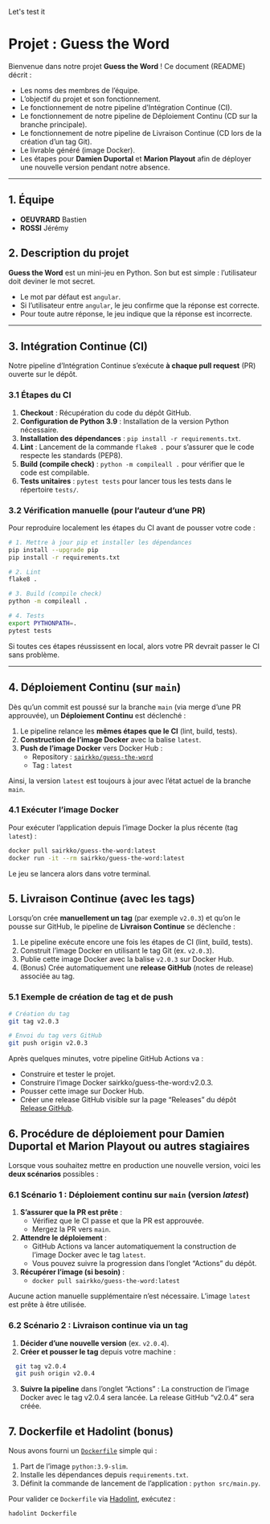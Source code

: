 Let's test it
# Projet : Guess the Word

Bienvenue dans notre projet **Guess the Word** ! Ce document (README) décrit :

- Les noms des membres de l’équipe.
- L’objectif du projet et son fonctionnement.
- Le fonctionnement de notre pipeline d’Intégration Continue (CI).
- Le fonctionnement de notre pipeline de Déploiement Continu (CD sur la branche principale).
- Le fonctionnement de notre pipeline de Livraison Continue (CD lors de la création d’un tag Git).
- Le livrable généré (image Docker).
- Les étapes pour **Damien Duportal** et **Marion Playout** afin de déployer une nouvelle version pendant notre absence.

---

## 1. Équipe

- **OEUVRARD** Bastien
- **ROSSI** Jérémy

## 2. Description du projet

**Guess the Word** est un mini-jeu en Python. Son but est simple : l’utilisateur doit deviner le mot secret.  
- Le mot par défaut est `angular`.  
- Si l’utilisateur entre `angular`, le jeu confirme que la réponse est correcte.  
- Pour toute autre réponse, le jeu indique que la réponse est incorrecte.

---

## 3. Intégration Continue (CI)

Notre pipeline d’Intégration Continue s’exécute **à chaque pull request** (PR) ouverte sur le dépôt.

### 3.1 Étapes du CI

1. **Checkout** : Récupération du code du dépôt GitHub.  
2. **Configuration de Python 3.9** : Installation de la version Python nécessaire.  
3. **Installation des dépendances** : `pip install -r requirements.txt`.  
4. **Lint** : Lancement de la commande `flake8 .` pour s’assurer que le code respecte les standards (PEP8).  
5. **Build (compile check)** : `python -m compileall .` pour vérifier que le code est compilable.  
6. **Tests unitaires** : `pytest tests` pour lancer tous les tests dans le répertoire `tests/`.

### 3.2 Vérification manuelle (pour l’auteur d’une PR)

Pour reproduire localement les étapes du CI avant de pousser votre code :

```bash
# 1. Mettre à jour pip et installer les dépendances
pip install --upgrade pip
pip install -r requirements.txt

# 2. Lint
flake8 .

# 3. Build (compile check)
python -m compileall .

# 4. Tests
export PYTHONPATH=.
pytest tests
```
Si toutes ces étapes réussissent en local, alors votre PR devrait passer le CI sans problème.

---

## 4. Déploiement Continu (sur `main`)

Dès qu’un commit est poussé sur la branche `main` (via merge d’une PR approuvée), un **Déploiement Continu** est déclenché :

1. Le pipeline relance les **mêmes étapes que le CI** (lint, build, tests).  
2. **Construction de l’image Docker** avec la balise `latest`.  
3. **Push de l’image Docker** vers Docker Hub :  
   - Repository : [`sairkko/guess-the-word`](https://hub.docker.com/r/sairkko/guess-the-word)  
   - Tag : `latest`  

Ainsi, la version `latest` est toujours à jour avec l’état actuel de la branche `main`.

### 4.1 Exécuter l’image Docker

Pour exécuter l’application depuis l’image Docker la plus récente (tag `latest`) :

```bash
docker pull sairkko/guess-the-word:latest
docker run -it --rm sairkko/guess-the-word:latest
```
Le jeu se lancera alors dans votre terminal.

## 5. Livraison Continue (avec les tags)

Lorsqu’on crée **manuellement un tag** (par exemple `v2.0.3`) et qu’on le pousse sur GitHub, le pipeline de **Livraison Continue** se déclenche :

1. Le pipeline exécute encore une fois les étapes de CI (lint, build, tests).  
2. Construit l’image Docker en utilisant le tag Git (ex. `v2.0.3`).  
3. Publie cette image Docker avec la balise `v2.0.3` sur Docker Hub.  
4. (Bonus) Crée automatiquement une **release GitHub** (notes de release) associée au tag.

### 5.1 Exemple de création de tag et de push

```bash
# Création du tag
git tag v2.0.3

# Envoi du tag vers GitHub
git push origin v2.0.3
```

Après quelques minutes, votre pipeline GitHub Actions va :

- Construire et tester le projet.
- Construire l’image Docker sairkko/guess-the-word:v2.0.3.
- Pousser cette image sur Docker Hub.
- Créer une release GitHub visible sur la page “Releases” du dépôt [Release GitHub](https://github.com/Sairkko/ci-cd-evalM2/releases/tag/v2.0.3).

## 6. Procédure de déploiement pour Damien Duportal et Marion Playout ou autres stagiaires

Lorsque vous souhaitez mettre en production une nouvelle version, voici les **deux scénarios** possibles :

### 6.1 Scénario 1 : Déploiement continu sur `main` (version *latest*)

1. **S’assurer que la PR est prête** :  
   - Vérifiez que le CI passe et que la PR est approuvée.  
   - Mergez la PR vers `main`.  
2. **Attendre le déploiement** :  
   - GitHub Actions va lancer automatiquement la construction de l’image Docker avec le tag `latest`.  
   - Vous pouvez suivre la progression dans l’onglet “Actions” du dépôt.  
3. **Récupérer l’image (si besoin)** :  
   - `docker pull sairkko/guess-the-word:latest`

Aucune action manuelle supplémentaire n’est nécessaire. L’image `latest` est prête à être utilisée.

### 6.2 Scénario 2 : Livraison continue via un tag

1. **Décider d’une nouvelle version** (ex. `v2.0.4`).  
2. **Créer et pousser le tag** depuis votre machine :  
 ```bash
   git tag v2.0.4
   git push origin v2.0.4
```
3. **Suivre la pipeline** dans l’onglet “Actions” :
La construction de l’image Docker avec le tag v2.0.4 sera lancée.
La release GitHub “v2.0.4” sera créée.

## 7. Dockerfile et Hadolint (bonus)

Nous avons fourni un [`Dockerfile`](./Dockerfile) simple qui :

1. Part de l’image `python:3.9-slim`.  
2. Installe les dépendances depuis `requirements.txt`.  
3. Définit la commande de lancement de l’application : `python src/main.py`.  

Pour valider ce `Dockerfile` via [Hadolint](https://github.com/hadolint/hadolint), exécutez :

```bash
hadolint Dockerfile
```
